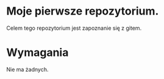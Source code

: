 # Moje pierwsze repozytorium.

Celem tego repozytorium jest zapoznanie się z gitem.

# Wymagania 

Nie ma żadnych.
